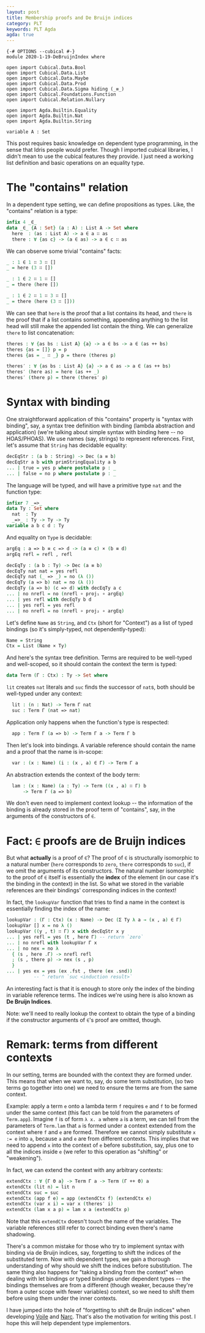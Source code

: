 ```yaml
---
layout: post
title: Membership proofs and De Bruijn indices
category: PLT
keywords: PLT Agda
agda: true
---
```


```
{-# OPTIONS --cubical #-}
module 2020-1-19-DeBruijnIndex where

open import Cubical.Data.Bool
open import Cubical.Data.List
open import Cubical.Data.Maybe
open import Cubical.Data.Prod
open import Cubical.Data.Sigma hiding (_≡_)
open import Cubical.Foundations.Function
open import Cubical.Relation.Nullary

open import Agda.Builtin.Equality
open import Agda.Builtin.Nat
open import Agda.Builtin.String

variable A : Set
```

This post requires basic knowledge on dependent type programming,
in the sense that Idris people would prefer.
Though I imported cubical libraries, I didn't mean to use the cubical features they provide.
I just need a working list definition and basic operations on an equality type.

# The "contains" relation

In a dependent type setting, we can define propositions as types.
Like, the "contains" relation is a type:

```agda
infix 4 _∈_
data _∈_ {A : Set} (a : A) : List A -> Set where
  here  : (as : List A) -> a ∈ a ∷ as
  there : ∀ {as c} -> (a ∈ as) -> a ∈ c ∷ as
```

We can observe some trivial "contains" facts:

```agda
_ : 1 ∈ 1 ∷ 3 ∷ []
_ = here (3 ∷ [])

_ : 1 ∈ 2 ∷ 1 ∷ []
_ = there (here [])

_ : 1 ∈ 2 ∷ 1 ∷ 3 ∷ []
_ = there (here (3 ∷ []))
```

We can see that `here` is the proof that a list contains its head,
and `there` is the proof that if a list contains something, appending anything
to the list head will still make the appended list contain the thing.
We can generalize `there` to list concatenation:

```agda
theres : ∀ {as bs : List A} {a} -> a ∈ bs -> a ∈ (as ++ bs)
theres {as = []} p = p
theres {as = _ ∷ _} p = there (theres p)

theres′ : ∀ {as bs : List A} {a} -> a ∈ as -> a ∈ (as ++ bs)
theres′ (here as) = here (as ++ _)
theres′ (there p) = there (theres′ p)
```

# Syntax with binding

One straightforward application of this "contains" property is "syntax with binding",
say, a syntax tree definition with binding (lambda abstraction and application)
(we're talking about simple syntax with binding here -- no HOAS/PHOAS).
We use names (say, strings) to represent references.
First, let's assume that `String` has decidable equality:

```agda
decEqStr : (a b : String) -> Dec (a ≡ b)
decEqStr a b with primStringEquality a b
... | true = yes p where postulate p : _
... | false = no p where postulate p : _
```

The language will be typed, and will have a primitive type `nat` and the function type:

```agda
infixr 7 _=>_
data Ty : Set where
  nat  : Ty
  _=>_ : Ty -> Ty -> Ty
variable a b c d : Ty
```

And equality on `Type` is decidable:

```agda
argEq : a => b ≡ c => d -> (a ≡ c) × (b ≡ d)
argEq refl = refl , refl

decEqTy : (a b : Ty) -> Dec (a ≡ b)
decEqTy nat nat = yes refl
decEqTy nat (_ => _) = no (λ ())
decEqTy (a => b) nat = no (λ ())
decEqTy (a => b) (c => d) with decEqTy a c
... | no nrefl = no (nrefl ∘ proj₁ ∘ argEq)
... | yes refl with decEqTy b d
... | yes refl = yes refl
... | no nrefl = no (nrefl ∘ proj₂ ∘ argEq)
```

Let's define `Name` as `String`, and `Ctx` (short for "Context") as a list of typed bindings
(so it's simply-typed, not dependently-typed):

```agda
Name = String
Ctx = List (Name × Ty)
```

And here's the syntax tree definition.
Terms are required to be well-typed and well-scoped,
so it should contain the context the term is typed:

```agda
data Term (Γ : Ctx) : Ty -> Set where
```

`lit` creates `nat` literals and `suc` finds the successor of `nat`s,
both should be well-typed under any context:

```agda
  lit : (n : Nat) -> Term Γ nat
  suc : Term Γ (nat => nat)
```

Application only happens when the function's type is respected:

```agda
  app : Term Γ (a => b) -> Term Γ a -> Term Γ b
```

Then let's look into bindings.
A variable reference should contain the name and a proof that the name is in-scope:

```agda
  var : (x : Name) (i : (x , a) ∈ Γ) -> Term Γ a
```

An abstraction extends the context of the body term:

```agda
  lam : (x : Name) (a : Ty) -> Term ((x , a) ∷ Γ) b
      -> Term Γ (a => b)
```

We don't even need to implement context lookup -- the information of the binding is already
stored in the proof term of "contains", say, in the arguments of the constructors of `∈`.

# Fact: `∈` proofs are de Bruijn indices

But what **actually** is a proof of `∈`?
The proof of `∈` is structurally isomorphic to a natural number
(`here` corresponds to `zero`, `there` corresponds to `suc`), if we omit the arguments of its constructors.
The natural number isomorphic to the proof of `∈` itself is essentially the **index** of the element
(in our case it's the binding in the context) in the list.
So what we stored in the variable references are their bindings' corresponding indices in the context!

In fact, the `lookupVar` function that tries to find a name in the context is
essentially finding the index of the name:

```agda
lookupVar : (Γ : Ctx) (x : Name) -> Dec (Σ Ty λ a → (x , a) ∈ Γ)
lookupVar [] x = no λ ()
lookupVar ((y , t) ∷ Γ) x with decEqStr x y
... | yes refl = yes (t , here Γ) -- return `zero`
... | no nrefl with lookupVar Γ x
... | no nex = no λ
  { (s , here .Γ) -> nrefl refl
  ; (s , there p) -> nex (s , p)
  }
... | yes ex = yes (ex .fst , there (ex .snd))
          -- ^ return `suc <induction result>`
```

An interesting fact is that it is enough to store only the index of the binding in
variable reference terms.
The indices we're using here is also known as **De Bruijn Indices**.

Note: we'll need to really lookup the context to obtain the type of a binding if the constructor arguments
of `∈`'s proof are omitted, though.

# Remark: terms from different contexts

In our setting, terms are bounded with the context they are formed under.
This means that when we want to, say, do some term substitution,
(so two terms go together into one)
we need to ensure the terms are from the same context.

Example: apply a term `e` onto a lambda term `f` requires `e` and `f` to be formed
under the same context (this fact can be told from the parameters of `Term.app`).
Imagine `f` is of form `λ x. a` where `a` is a term, we can tell from the parameters
of `Term.lam` that `a` is formed under a context extended from the context where `f`
and `e` are formed. Therefore we cannot simply substitute `x := e` into `a`,
because `a` and `e` are from different contexts.
This implies that we need to append `x` into the context of `e`
before substitution, say, plus one to all the indices inside `e`
(we refer to this operation as "shifting" or "weakening").

In fact, we can extend the context with any arbitrary contexts:

```agda
extendCtx : ∀ {Γ Θ a} -> Term Γ a -> Term (Γ ++ Θ) a
extendCtx (lit n) = lit n
extendCtx suc = suc
extendCtx (app f e) = app (extendCtx f) (extendCtx e)
extendCtx (var x i) = var x (theres′ i)
extendCtx (lam x a p) = lam x a (extendCtx p)
```

Note that this `extendCtx` doesn't touch the name of the variables.
The variable references still refer to correct binding even there's name shadowing.

There's a common mistake for those who try to implement syntax with binding
via de Bruijn indices, say, forgetting to shift the indices of the substituted term.
Now with dependent types, we gain a thorough understanding of why should we shift
the indices before substitution.
The same thing also happens for "taking a binding from the context"
when dealing with let bindings or typed bindings under dependent types --
the bindings themselves are from a different (though weaker, because they're from a
outer scope with fewer variables) context, so we need to shift them before
using them under the inner contexts.

I have jumped into the hole of "forgetting to shift de Bruijn indices" when
developing [Voile] and [Narc]. That's also the motivation for writing this post.
I hope this will help dependent type implementors.

 [Voile]: https://lib.rs/voile
 [Narc]:  https://lib.rs/nar

